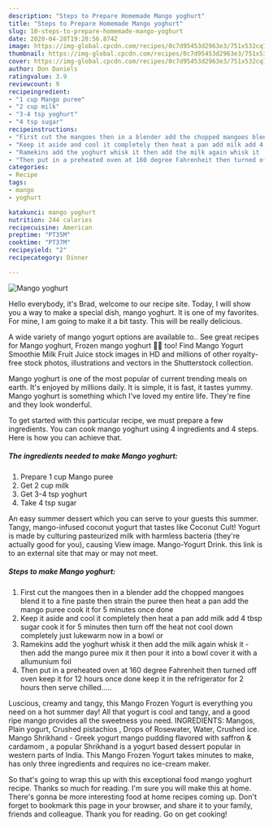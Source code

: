 ```yaml
---
description: "Steps to Prepare Homemade Mango yoghurt"
title: "Steps to Prepare Homemade Mango yoghurt"
slug: 10-steps-to-prepare-homemade-mango-yoghurt
date: 2020-04-28T19:28:56.874Z
image: https://img-global.cpcdn.com/recipes/0c7d95453d2963e3/751x532cq70/mango-yoghurt-recipe-main-photo.jpg
thumbnail: https://img-global.cpcdn.com/recipes/0c7d95453d2963e3/751x532cq70/mango-yoghurt-recipe-main-photo.jpg
cover: https://img-global.cpcdn.com/recipes/0c7d95453d2963e3/751x532cq70/mango-yoghurt-recipe-main-photo.jpg
author: Don Daniels
ratingvalue: 3.9
reviewcount: 9
recipeingredient:
- "1 cup Mango puree"
- "2 cup milk"
- "3-4 tsp yoghurt"
- "4 tsp sugar"
recipeinstructions:
- "First cut the mangoes then in a blender add the chopped mangoes blend it to a fine paste then strain the puree then heat a pan add the mango puree cook it for 5 minutes once done"
- "Keep it aside and cool it completely then heat a pan add milk add 4 tbsp sugar cook it for 5 minutes then turn off the heat not cool down completely just lukewarm now in a bowl or"
- "Ramekins add the yoghurt whisk it then add the milk again whisk it  then add the mango puree mix it then pour it into a bowl cover it with a allumunium foil"
- "Then put in a preheated oven at 160 degree Fahrenheit then turned off oven keep it for 12 hours once done keep it in the refrigerator for 2 hours then serve chilled....."
categories:
- Recipe
tags:
- mango
- yoghurt

katakunci: mango yoghurt 
nutrition: 244 calories
recipecuisine: American
preptime: "PT35M"
cooktime: "PT37M"
recipeyield: "2"
recipecategory: Dinner

---
```



![Mango yoghurt](https://img-global.cpcdn.com/recipes/0c7d95453d2963e3/751x532cq70/mango-yoghurt-recipe-main-photo.jpg)

Hello everybody, it's Brad, welcome to our recipe site. Today, I will show you a way to make a special dish, mango yoghurt. It is one of my favorites. For mine, I am going to make it a bit tasty. This will be really delicious.

A wide variety of mango yogurt options are available to.. See great recipes for Mango yoghurt, Frozen mango yoghurt 🥭🍦 too! Find Mango Yogurt Smoothie Milk Fruit Juice stock images in HD and millions of other royalty-free stock photos, illustrations and vectors in the Shutterstock collection.

Mango yoghurt is one of the most popular of current trending meals on earth. It's enjoyed by millions daily. It is simple, it is fast, it tastes yummy. Mango yoghurt is something which I've loved my entire life. They're fine and they look wonderful.


To get started with this particular recipe, we must prepare a few ingredients. You can cook mango yoghurt using 4 ingredients and 4 steps. Here is how you can achieve that.

<!--inarticleads1-->

##### The ingredients needed to make Mango yoghurt:

1. Prepare 1 cup Mango puree
1. Get 2 cup milk
1. Get 3-4 tsp yoghurt
1. Take 4 tsp sugar


An easy summer dessert which you can serve to your guests this summer. Tangy, mango-infused coconut yogurt that tastes like Coconut Cult! Yogurt is made by culturing pasteurized milk with harmless bacteria (they&#39;re actually good for you), causing View image. Mango-Yogurt Drink. this link is to an external site that may or may not meet. 

<!--inarticleads2-->

##### Steps to make Mango yoghurt:

1. First cut the mangoes then in a blender add the chopped mangoes blend it to a fine paste then strain the puree then heat a pan add the mango puree cook it for 5 minutes once done
1. Keep it aside and cool it completely then heat a pan add milk add 4 tbsp sugar cook it for 5 minutes then turn off the heat not cool down completely just lukewarm now in a bowl or
1. Ramekins add the yoghurt whisk it then add the milk again whisk it  - then add the mango puree mix it then pour it into a bowl cover it with a allumunium foil
1. Then put in a preheated oven at 160 degree Fahrenheit then turned off oven keep it for 12 hours once done keep it in the refrigerator for 2 hours then serve chilled.....


Luscious, creamy and tangy, this Mango Frozen Yogurt is everything you need on a hot summer day! All that yogurt is cool and tangy, and a good ripe mango provides all the sweetness you need. INGREDIENTS: Mangos, Plain yogurt, Crushed pistachios , Drops of Rosewater, Water, Crushed ice. Mango Shrikhand - Greek yogurt mango pudding flavored with saffron &amp; cardamom , a popular Shrikhand is a yogurt based dessert popular in western parts of India. This Mango Frozen Yogurt takes minutes to make, has only three ingredients and requires no ice-cream maker. 

So that's going to wrap this up with this exceptional food mango yoghurt recipe. Thanks so much for reading. I'm sure you will make this at home. There's gonna be more interesting food at home recipes coming up. Don't forget to bookmark this page in your browser, and share it to your family, friends and colleague. Thank you for reading. Go on get cooking!
